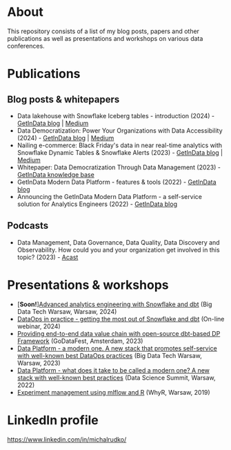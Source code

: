 # About

This repository consists of a list of my blog posts, papers and other publications as well as presentations and workshops on various data conferences.

# Publications

## Blog posts & whitepapers
* Data lakehouse with Snowflake Iceberg tables - introduction (2024) - [GetInData blog](https://getindata.com/blog/data-lakehouse-snowflake-iceberg-tables-introduction/) | [Medium](https://medium.com/@getindatatechteam/data-lakehouse-with-snowflake-iceberg-tables-introduction-d4fe3b8e7549)
* Data Democratization: Power Your Organizations with Data Accessibility (2024) - [GetInData blog](https://getindata.com/blog/data-democratization-power-organizations-data-accessibility/) | [Medium](https://medium.com/getindata-blog/data-democratization-power-your-organizations-with-data-accessibility-fd8a3cc63773) 
* Nailing e-commerce: Black Friday's data in near real-time analytics with Snowflake Dynamic Tables & Snowflake Alerts (2023) -
[GetInData blog](https://getindata.com/blog/nailing-e-commerce-black-friday-data-real-time-analytics-snowflake-dynamic-tables-snowflake-alerts/)
| [Medium](https://medium.com/getindata-blog/nailing-e-commerce-black-fridays-data-in-near-real-time-analytics-with-snowflake-dynamic-tables-f7db85b2c6bc)
* Whitepaper: Data Democratization Through Data Management (2023) - [GetInData knowledge base](https://ebook.getindata.com/data-democratization-data-management)
* GetInData Modern Data Platform - features & tools (2022) - [GetInData blog](https://getindata.com/blog/getindata-modern-data-platform-features-tools/) 
* Announcing the GetInData Modern Data Platform - a self-service solution for Analytics Engineers (2022) - [GetInData blog](https://getindata.com/blog/announcing-getindata-modern-data-platform-self-service-solution-analytics-engineers/)

## Podcasts
* Data Management, Data Governance, Data Quality, Data Discovery and Observability. How could you and your organization get involved in this topic? (2023) - [Acast](https://shows.acast.com/624cc6e4a259030012cf5c87/episodes/65509b24fd344d0013548d65?) 

# Presentations & workshops
* [**Soon!**][Advanced analytics engineering with Snowflake and dbt](https://bigdatatechwarsaw.eu/advanced-analytics-engineering/) (Big Data Tech Warsaw, Warsaw, 2024)
* [DataOps in practice - getting the most out of Snowflake and dbt](https://bigdatatechwarsaw.eu/webinar-2024/) (On-line webinar, 2024)
* [Providing end-to-end data value chain with open-source dbt-based DP Framework](https://godatafest.com/broadcasts/providing-end-to-end-data-value-chain-open-source-dbt-based-dp-framework/) (GoDataFest, Amsterdam, 2023)
* [Data Platform - a modern one. A new stack that promotes self-service with well-known best DataOps practices](https://bigdatatechwarsaw.eu/agenda-2023/) (Big Data Tech Warsaw, Warsaw, 2023)
* [Data Platform - what does it take to be called a modern one? A new stack with well-known best practices](https://dssconf.pl/en/#agenda-section) (Data Science Summit, Warsaw, 2022)
* [Experiment management using mlflow and R](https://github.com/WhyR2019/presentations) (WhyR, Warsaw, 2019)


# LinkedIn profile
https://www.linkedin.com/in/michalrudko/
